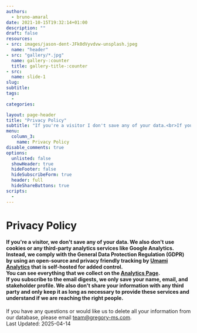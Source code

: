 ```yaml
---
authors:
  - bruno-amaral
date: 2021-10-15T19:32:14+01:00
description: ""
draft: false
resources: 
- src: images/jason-dent-JFk0dVyvdvw-unsplash.jpeg
  name: "header"
- src: "gallery/*.jpg"
  name: gallery-:counter
  title: gallery-title-:counter
- src:
  name: slide-1
slug:
subtitle: 
tags: 
  - 
categories: 

layout: page-header
title: "Privacy Policy"
subtitle: "If you're a visitor I don't save any of your data.<br>If you subscribe to the email digest I save your name and email."
menu:
  column_3:
    name: Privacy Policy
disable_comments: true
options:
  unlisted: false
  showHeader: true
  hideFooter: false
  hideSubscribeForm: true
  header: full
  hideShareButtons: true
scripts:
  -
---
```


<div class="col-md-7 ml-auto text-right">
	<h1 class="title" itemprop="headline">Privacy Policy</h1>
	<h4 class="description" itemprop="subtitle d-print-block">
		If you're a visitor, we don't save any of your data. We also don't use cookies or any third-party analytics services like Google Analytics. Instead, we comply with the General Data Protection Regulation (GDPR) by using an open-source and privacy friendly tracking by <a href="https://umami.is/" target="_blank">Umami Analytics</a> that is self-hosted for added control.<br>
		You can see everything that we collect on the <a class="umami--click--analytics-disclaimer-page" href="https://analytics.gregory-ms.com/">Analytics Page</a>.<br>
		If you subscribe to the email digests, we only save your name, email, and stakeholder profile. We also don't share your information with any third party and only keep it as long as necessary to provide these services and understand if we are reaching the right people.
	</h4>
	<p>
		If you have any questions or would like us to delete all your information from our database, please email <a href="mailto:team@gregory-ms.com">team@gregory-ms.com</a>.<br>
		Last Updated: 2025-04-14
	</p>
<br></div>